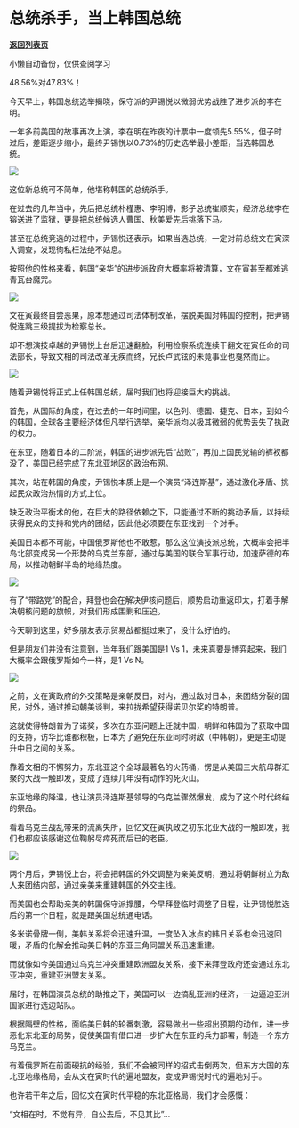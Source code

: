 # 总统杀手，当上韩国总统

[**返回列表页**](/gzh/政事堂2019)

小懒自动备份，仅供查阅学习

48.56%对47.83%！

  

今天早上，韩国总统选举揭晓，保守派的尹锡悦以微弱优势战胜了进步派的李在明。

  

一年多前美国的故事再次上演，李在明在昨夜的计票中一度领先5.55%，但子时过后，差距逐步缩小，最终尹锡悦以0.73%的历史选举最小差距，当选韩国总统。  

  

![](https://mmbiz.qpic.cn/mmbiz_jpg/rxhS23yu8cM5ndb7GWcsu6MvcZrD7f8PtcpwffAVv78ibTTsxnky9cEC6y0PMFyY5fszDhOnGXhaqOjYHCMNFxA/640?wx_fmt=jpeg)

  

这位新总统可不简单，他堪称韩国的总统杀手。

  

在过去的几年当中，先后把总统朴槿惠、李明博，影子总统崔顺实，经济总统李在镕送进了监狱，更是把总统候选人曹国、秋美爱先后挑落下马。

  

甚至在总统竞选的过程中，尹锡悦还表示，如果当选总统，一定对前总统文在寅深入调查，发现徇私枉法绝不姑息。

  

按照他的性格来看，韩国“亲华”的进步派政府大概率将被清算，文在寅甚至都难逃青瓦台魔咒。  

  

![](https://mmbiz.qpic.cn/mmbiz_jpg/rxhS23yu8cM5ndb7GWcsu6MvcZrD7f8PWdWCOIu614gL7LAhsjnInx1Q3iat814OhIzr5oZCsE0hLO9vROMJwEw/640?wx_fmt=jpeg)

  

文在寅最终自尝恶果，原本想通过司法体制改革，摆脱美国对韩国的控制，把尹锡悦连跳三级提拔为检察总长。

  

却不想演技卓越的尹锡悦上台后迅速翻脸，利用检察系统连续干翻文在寅任命的司法部长，导致文相的司法改革无疾而终，兄长卢武铉的未竟事业也戛然而止。  

  

![](https://mmbiz.qpic.cn/mmbiz_png/rxhS23yu8cM5ndb7GWcsu6MvcZrD7f8PvYT25sLnY4gyMQkMuOcK7Cmo1NRnpb4eAEibH1n1ibdRtU3sVRicCzouA/640?wx_fmt=png)

  

随着尹锡悦将正式上任韩国总统，届时我们也将迎接巨大的挑战。  

  

首先，从国际的角度，在过去的一年时间里，以色列、德国、捷克、日本，到如今的韩国，全球各主要经济体但凡举行选举，亲华派均以极其微弱的优势丢失了执政的权力。

  

在东亚，随着日本的二阶派，韩国的进步派先后“战败”，再加上国民党输的裤衩都没了，美国已经完成了东北亚地区的政治布网。  

  

其次，站在韩国的角度，尹锡悦本质上是一个演员“泽连斯基”，通过激化矛盾、挑起民众政治热情的方式上位。  

  

缺乏政治平衡术的他，在巨大的路径依赖之下，只能通过不断的挑动矛盾，以持续获得民众的支持和党内的团结，因此他必须要在东亚找到一个对手。

  

美国日本都不可能，中国俄罗斯他也不敢惹，那么这位演技派总统，大概率会把半岛北部变成另一个形势的乌克兰东部，通过与美国的联合军事行动，加速萨德的布局，以推动朝鲜半岛的地缘热度。  

  

![](https://mmbiz.qpic.cn/mmbiz_jpg/rxhS23yu8cM5ndb7GWcsu6MvcZrD7f8PAxrtH9XOnnGia8icGgPasvddPTa1Sr0pdicJUxWu6SsibVicdjqfK4Lic6uQ/640?wx_fmt=jpeg)

  

有了“带路党”的配合，拜登也会在解决伊核问题后，顺势启动重返印太，打着手解决朝核问题的旗帜，对我们形成围剿和压迫。

  

今天聊到这里，好多朋友表示贸易战都挺过来了，没什么好怕的。

  

但是朋友们并没有注意到，当年我们跟美国是1 Vs 1，未来真要是博弈起来，我们大概率会跟俄罗斯如今一样，是1 Vs N。

  

![](https://mmbiz.qpic.cn/mmbiz_png/rxhS23yu8cM5ndb7GWcsu6MvcZrD7f8Pqxf0ibVzNaqq2kDuuwsawyQhulaMiaqjaMCgCcRiaEXNsoKL2jlJ9rm8A/640?wx_fmt=png)

  

之前，文在寅政府的外交策略是亲朝反日，对内，通过敌对日本，来团结分裂的国民，对外，通过推动朝美谈判，来拉拢希望获得诺贝尔奖的特朗普。  

  

这就使得特朗普为了诺奖，多次在东亚问题上迁就中国，朝鲜和韩国为了获取中国的支持，访华比谁都积极，日本为了避免在东亚同时树敌（中韩朝），更是主动提升中日之间的关系。

  

靠着文相的不懈努力，东北亚这个全球最著名的火药桶，愣是从美国三大航母群汇聚的大战一触即发，变成了连续几年没有动作的死火山。

  

东亚地缘的降温，也让演员泽连斯基领导的乌克兰骤然爆发，成为了这个时代终结的祭品。

  

看着乌克兰战乱带来的流离失所，回忆文在寅执政之初东北亚大战的一触即发，我们也都应该感谢这位鞠躬尽瘁死而后已的老臣。

  

![](https://mmbiz.qpic.cn/mmbiz_jpg/rxhS23yu8cM5ndb7GWcsu6MvcZrD7f8Pu72xNOYwxpZa66xMtdrGa83V1OXpUqNCednlcdG4StERWd6C2fcauA/640?wx_fmt=jpeg)

  

两个月后，尹锡悦上台，将会把韩国的外交调整为亲美反朝，通过将朝鲜树立为敌人来团结内部，通过亲美来重建韩国的外交主线。

  

而美国也会帮助亲美的韩国保守派撑腰，今早拜登临时调整了日程，让尹锡悦胜选后的第一个日程，就是跟美国总统通电话。

  

多米诺骨牌一倒，美韩关系将会迅速升温，一度坠入冰点的韩日关系也会迅速回暖，矛盾的化解会推动美日韩的东亚三角同盟关系迅速重建。

  

而就像如今美国通过乌克兰冲突重建欧洲盟友关系，接下来拜登政府还会通过东北亚冲突，重建亚洲盟友关系。

  

届时，在韩国演员总统的助推之下，美国可以一边搞乱亚洲的经济，一边逼迫亚洲国家进行选边站队。

  

根据隔壁的性格，面临美日韩的轮番刺激，容易做出一些超出预期的动作，进一步恶化东北亚的局势，促使美国有借口进一步扩大在东亚的兵力部署，制造一个东方乌克兰。

  

有着俄罗斯在前面硬抗的经验，我们不会被同样的招式击倒两次，但东方大国的东北亚地缘格局，会从文在寅时代的遍地盟友，变成尹锡悦时代的遍地对手。

  

也许若干年之后，回忆文在寅时代平稳的东北亚格局，我们才会感慨：

  

“文相在时，不觉有异，自公去后，不见其比”...

  

